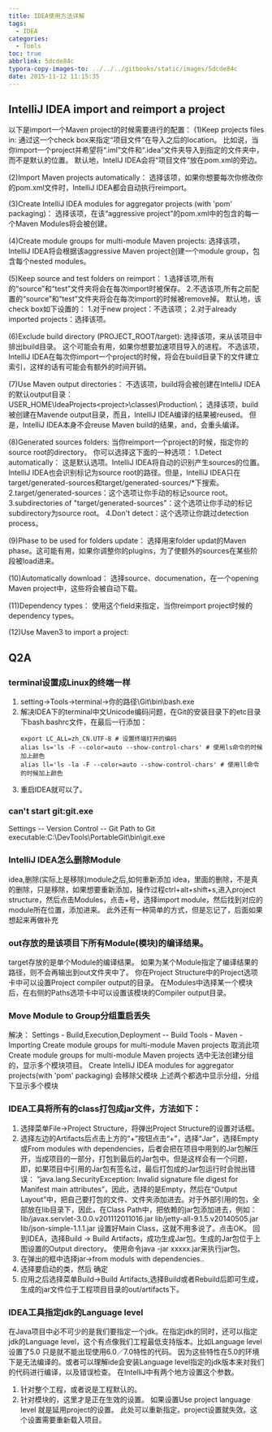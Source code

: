 ```yaml
---
title: IDEA使用方法详解
tags:
  - IDEA
categories:
  - Tools
toc: true
abbrlink: 5dcde84c
typora-copy-images-to: ../../../gitbooks/static/images/5dcde84c
date: 2015-11-12 11:15:35
---
```


## IntelliJ IDEA import and reimport a project
以下是import一个Maven project的时候需要进行的配置：
(1)Keep projects files in: 
通过这一个check box来指定“项目文件”在导入之后的location。
比如说，当你import一个project并希望将“.iml”文件和“.idea”文件夹导入到指定的文件夹中，而不是默认的位置。
默认地，IntellJ IDEA会将“项目文件”放在pom.xml的旁边。

(2)Import Maven projects automatically：
选择该项，如果你想要每次你修改你的pom.xml文件时，IntelliJ IDEA都会自动执行reimport。

(3)Create IntelliJ IDEA modules for aggregator projects (with 'pom' packaging)：
选择该项，在该“aggressive project”的pom.xml中的包含的每一个Maven Modules将会被创建。

(4)Create module groups for multi-module Maven projects:
选择该项，IntelliJ IDEA将会根据该aggressive Maven project创建一个module group，包含每个nested modules。

(5)Keep source and test folders on reimport：
1.选择该项,所有的“source”和“test”文件夹将会在每次import时被保存。
2.不选该项,所有之前配置的“source”和“test”文件夹将会在每次import的时候被remove掉。
默认地，该check box如下设置的：
1.对于new project：不选该项；
2.对于already imported projects：选择该项。

(6)Exclude build directory (PROJECT_ROOT/target):
选择该项，来从该项目中排出build目录。
这个可能会有用，如果你想要加速项目导入的进程。
不选该项，IntelliJ IDEA在每次你import一个project的时候，将会在build目录下的文件建立索引，这样的话有可能会有额外的时间开销。

(7)Use Maven output directories：
不选该项，build将会被创建在IntelliJ IDEA的默认output目录：USER_HOME\IdeaProjects\<project>\classes\Production\；
选择该项，build被创建在Mavende output目录，而且，IntelliJ IDEA编译的结果被reused。
但是，IntelliJ IDEA本身不会reuse Maven build的结果，and，会重头编译。

(8)Generated sources folders:
当你reimport一个project的时候，指定你的source root的directory。
你可以选择这下面的一种选项：
1.Detect automatically： 这是默认选项。IntelliJ IDEA将自动的识别产生sources的位置。
IntelliJ IDEA也会识别标记为source root的路径。但是，IntelliJ IDEA只在target/generated-sources和target/generated-sources/*下搜索。
2.target/generated-sources：这个选项让你手动的标记source root。
3.subdirectories of "target/generated-sources"：这个选项让你手动的标记subdirectory为source root。
4.Don't detect：这个选项让你跳过detection process。

(9)Phase to be used for folders update：
选择用来folder updat的Maven phase。这可能有用，如果你调整你的plugins，为了使额外的sources在某些阶段被load进来。

(10)Automatically download：
选择source、documenation，在一个opening Maven project中，这些将会被自动下载。

(11)Dependency types：
使用这个field来指定，当你reimport project时候的dependency types。

(12)Use Maven3 to import a project:

## Q2A
### terminal设置成Linux的终端一样
1. setting->Tools->terminal->你的路径\Git\bin\bash.exe
2. 解决IDEA下的terminal中文Unicode编码问题，在Git的安装目录下的etc目录下bash.bashrc文件，在最后一行添加：
    ```
    export LC_ALL=zh_CN.UTF-8 # 设置终端打开的编码
    alias ls='ls -F --color=auto --show-control-chars' # 使用ls命令的时候加上颜色
    alias ll='ls -la -F --color=auto --show-control-chars' # 使用ll命令的时候加上颜色
    ```
3. 重启IDEA就可以了。 

### can't start git:git.exe
Settings -- Version Control -- Git 
Path to Git executable:C:\DevTools\PortableGit\bin\git.exe

### IntelliJ IDEA怎么删除Module
idea,删除(实际上是移除)module之后,如何重新添加
idea，里面的删除，不是真的删除，只是移除，如果想要重新添加，操作过程ctrl+alt+shift+s,进入project structure，然后点击Modules，点击+号，选择import module，然后找到对应的module所在位置，添加进来。
此外还有一种简单的方式，但是忘记了，后面如果想起来再做补充

### out存放的是该项目下所有Module(模块)的编译结果。 
target存放的是单个Module的编译结果。 
如果为某个Module指定了编译结果的路径，则不会再输出到out文件夹中了。
你在Project Structure中的Project选项卡中可以设置Project compiler output的目录。 
在Modules中选择某一个模块后，在右侧的Paths选项卡中可以设置该模块的Compiler output目录。

### Move Module to Group分组重启丢失
  解决：
  Settings - Build,Execution,Deployment -- Build Tools - Maven - Importing
  Create module groups for multi-module Maven projects 取消此项
  Create module groups for multi-module Maven projects 选中无法创建分组的，显示多个模块项目。
  Create IntelliJ IDEA modules for aggregator projects(with 'pom' packaging) 会移除父模块
  上述两个都选中显示分组，分组下显示多个模块

### IDEA工具将所有的class打包成jar文件，方法如下：
1. 选择菜单File->Project Structure，将弹出Project Structure的设置对话框。
2. 选择左边的Artifacts后点击上方的“+”按钮点击“+”，选择“Jar”，选择Empty或From modules with dependencies，后者会把在项目中用到的Jar包解压开，当成项目的一部分，打包到最后的Jar包中。但是这样会有一个问题，即，如果项目中引用的Jar包有签名过，最后打包成的Jar包运行时会抛出错误：
“java.lang.SecurityException: Invalid signature file digest for Manifest main attributes”，因此，选择的是Empty，然后在“Output Layout”中，把自己要打包的文件、文件夹添加进去。对于外部引用的包，全部放在lib目录下，因此，在Class Path中，把依赖的jar包添加进去，例如：lib/javax.servlet-3.0.0.v201112011016.jar lib/jetty-all-9.1.5.v20140505.jar lib/json-simple-1.1.1.jar
设置好Main Class，这就不用多说了。点击OK。
回到IDEA，选择Build -> Build Artifacts，成功生成Jar包。生成的Jar包位于上图设置的Output directory。
使用命令java -jar xxxxx.jar来执行jar包。
3. 在弹出的框中选择jar->from moduls with dependencies..
4. 选择要启动的类，然后 确定
5. 应用之后选择菜单Build->Build Artifacts,选择Build或者Rebuild后即可生成，生成的jar文件位于工程项目目录的out/artifacts下。

### IDEA工具指定jdk的Language level
在Java项目中必不可少的是我们要指定一个jdk。在指定jdk的同时，还可以指定jdk的Language level，这个有点像我们工程最低支持版本。比如Language level 设置了5.0 只是就不能出现使用6.0／7.0特性的代码。
因为这些特性在5.0的环境下是无法编译的。或者可以理解ide会安装Language level指定的jdk版本来对我们的代码进行编译，以及错误检查。
在IntelliJ中有两个地方设置这个参数。
1. 针对整个工程，或者说是工程默认的。
2. 针对模块的，这里才是正在生效的设置。
如果设置Use project language level 就是延用project的设置。
此处可以重新指定。project设置就失效。这个设置需要重新载入项目。